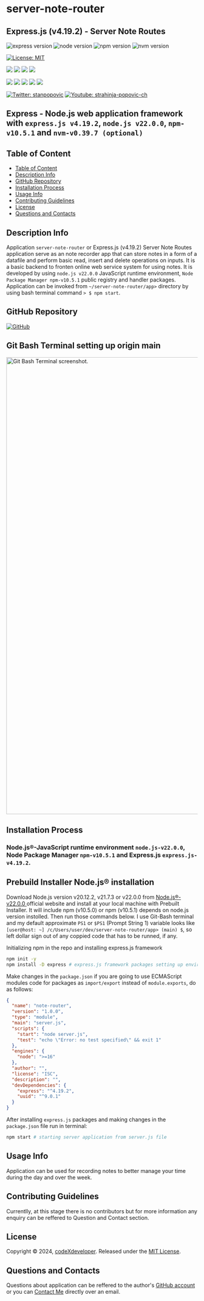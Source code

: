 
# server-note-router

## Express.js (v4.19.2) - Server Note Routes 
![express version](https://img.shields.io/npm/v/express?style=flat&logo=express&label=express.js&color=red) ![node version](https://img.shields.io/npm/v/node?style=flat&logo=nodedotjs&label=node&labelColor=white&color=red) ![npm version](https://img.shields.io/badge/version-v10.5.1-npm.svg?style=flat&logo=npm&label=npm&labelColor=yellow&color=red) ![nvm version](https://img.shields.io/badge/version-v0.39.7-nvm.svg?style=flat&logo=npm&label=nvm&labelColor=orange&color=red)

[![License: MIT](https://img.shields.io/badge/License-MIT-aqua.svg?style=for-the-badge)](https://opensource.org/licenses/MIT) 

<p align="left">
    <img src="https://img.shields.io/github/languages/top/strahinjapopovic/node-gen-readme?style=flat&color=blue" />
    <img src="https://img.shields.io/github/repo-size/strahinjapopovic/node-gen-readme?style=flat&color=blue" />
    <img src="https://img.shields.io/github/issues/strahinjapopovic/node-gen-readme?style=flat&color=blue" />
    <img src="https://img.shields.io/github/last-commit/strahinjapopovic/node-gen-readme?style=flat&color=blue" >
    
<p align="left">
    <a href="https://gist.github.com/Julien-Marcou/156b19aea4704e1d2f48adafc6e2acbf"><img src="https://img.shields.io/badge/es2023-javascript-blue?logo=javascript" /></a>
    <a href="https://nodejs.org/en"><img src="https://img.shields.io/badge/v22-node-blue?logo=nodedotjs" /></a>
    <a href="https://docs.npmjs.com/about-npm#getting-started"><img src="https://img.shields.io/badge/v10-npm-blue?logo=npm" /></a>
    <a href="https://www.npmjs.com/package/json5"><img src="https://img.shields.io/badge/v2-json5-blue?logo=npm" /></a>
    <a href="https://expressjs.com/"><img src="https://img.shields.io/badge/v4-express.js-blue?logo=npm" /></a>
</p>

<p align="left">
    <a href="https://twitter.com/stanpopovic"><img alt="Twitter: stanpopovic" src="https://img.shields.io/twitter/follow/stanpopovic.svg?style=social" target="_blank" /></a>
    <a href="https://www.youtube.com/@strahinja-popovic-ch"><img alt="Youtube: strahinja-popovic-ch" src="https://img.shields.io/badge/YouTube-red?&logo=youtube&style=social" target="_blank" /></a>
</p>

## Express - Node.js web application framework with `express.js v4.19.2`, `node.js v22.0.0`, `npm-v10.5.1` and `nvm-v0.39.7 (optional)`

<a id="table-of-content"></a>
## Table of Content

- [Table of Content](#table-of-content)
- [Description Info](#description-info)
- [GitHub Repository](#github-repository)
- [Installation Process](#installation-process)
- [Usage Info](#usage-info)
- [Contributing Guidelines](#contributing-guidelines)
- [License](#license)
- [Questions and Contacts](#questions-and-contacts)

<a id="description-info"></a>
## Description Info

Application `server-note-router` or Express.js (v4.19.2) Server Note Routes application serve as an note recorder app that can store notes in a form of a datafile and perform basic read, insert and delete operations on inputs. It is a basic backend to fronten online web service system for using notes. It is developed by using `node.js v22.0.0` JavaScript runtime environment, `Node Package Manager npm-v10.5.1` public registry and handler packages. Application can be invoked from `~/server-note-router/app>` directory by using bash terminal command `> $ npm start`.

<a id="github-repository"></a>
## GitHub Repository 
[![GitHub](https://img.shields.io/badge/logo-GitHub-white?logo=github&logoColor=black&style=flat&label=server-note-router&labelColor=white&color=red)](https://github.com/strahinjapopovic/server-note-router)

## Git Bash Terminal setting up origin main
[<img src="./images/screenshots/gitbash-cli-remote-origin-main.PNG" width="1200" alt="Git Bash Terminal screenshot." />](./images/screenshots/gitbash-cli-remote-origin-main.PNG)

<a id="installation-process"></a>
## Installation Process
### Node.js®-JavaScript runtime environment `node.js-v22.0.0`, Node Package Manager `npm-v10.5.1` and Express.js `express.js-v4.19.2`.

## Prebuild Installer Node.js® installation
Download Node.js version v20.12.2, v21.7.3 or v22.0.0 from [Node.js®-v22.0.0 ](https://nodejs.org/en) official website and install at your local machine with Prebuilt Installer. It will include npm (v10.5.0) or npm (v10.5.1) depends on node.js version instolled. Then run those commands below. I use Git-Bash terminal and my default approximate `PS1` or `$PS1` (Prompt String 1) variable looks like `[user@host: ~] /c/Users/user/dev/server-note-router/app> (main) $`, so left dollar sign out of any coppied code that has to be runned, if any.

Initializing npm in the repo and installing express.js framework
```bash
npm init -y
npm install -D express # express.js framework packages setting up environment for server-side development
```

Make changes in the `package.json` if you are going to use ECMAScript modules code for packages as `import/export` instead of `module.exports`, do as follows:
```json
{
  "name": "note-router",
  "version": "1.0.0",
  "type": "module",
  "main": "server.js",
  "scripts": {
    "start": "node server.js",
    "test": "echo \"Error: no test specified\" && exit 1"
  },
  "engines": {
    "node": ">=16"
  },
  "author": "",
  "license": "ISC",
  "description": "",
  "devDependencies": {
    "express": "^4.19.2",
    "uuid": "^9.0.1"
  }
}
```
After installing `express.js` packages and making changes in the `package.json` file run in terminal:
```bash
npm start # starting server application from server.js file
```
<a id="usage-info"></a>
## Usage Info

Application can be used for recording notes to better manage your time during the day and over the week.

<a id="contributing-guidelines"></a>
## Contributing Guidelines

Currentlly, at this stage there is no contributors but for more information any enquiry can be reffered to Question and Contact section.

## License

Copyright © 2024, [codeXdeveloper](https://github.com/strahinjapopovic). Released under the [MIT License](./LICENSE).

<a id="questions-and-contacts"></a>
## Questions and Contacts

Questions about application can be reffered to the author's [GitHub account](https://github.com/strahinjapopovic/server-note-router) or you can [Contact Me](mailto:spope.mails@gmail.com) directly over an email.
